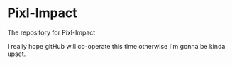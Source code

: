 # Pixl-Impact
The repository for Pixl-Impact

I really hope gitHub will co-operate this time otherwise I'm gonna be kinda upset.
